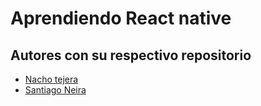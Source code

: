 # Aprendiendo React native

## Autores con su respectivo repositorio
- [Nacho tejera](https://github.com/Queso03)
- [Santiago Neira](link)

